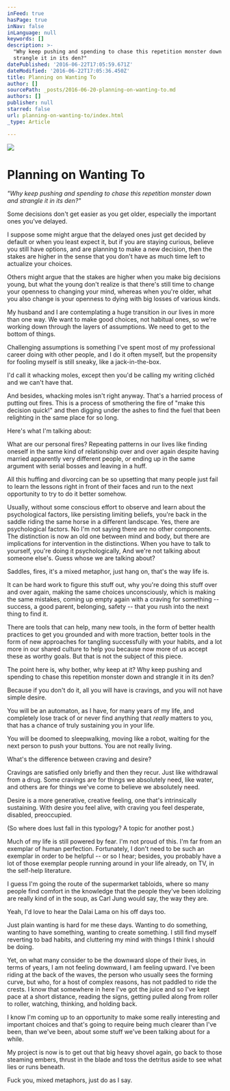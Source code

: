 ```yaml
---
inFeed: true
hasPage: true
inNav: false
inLanguage: null
keywords: []
description: >-
  "Why keep pushing and spending to chase this repetition monster down and
  strangle it in its den?"
datePublished: '2016-06-22T17:05:59.671Z'
dateModified: '2016-06-22T17:05:36.450Z'
title: Planning on Wanting To
author: []
sourcePath: _posts/2016-06-20-planning-on-wanting-to.md
authors: []
publisher: null
starred: false
url: planning-on-wanting-to/index.html
_type: Article

---
```

![](https://the-grid-user-content.s3-us-west-2.amazonaws.com/80d307be-141e-415b-bb6a-7e2000198173.jpg)

# Planning on Wanting To

_"Why keep pushing and spending to chase this repetition monster down and strangle it in its den?"_

Some decisions don't get easier as you get older, especially the important ones you've delayed.

I suppose some might argue that the delayed ones just get decided by default or when you least expect it, but if you are staying curious, believe you still have options, and are planning to make a new decision, then the stakes are higher in the sense that you don't have as much time left to actualize your choices.

Others might argue that the stakes are higher when you make big decisions young, but what the young don't realize is that there's still time to change your openness to changing your mind, whereas when you're older, what you also change is your openness to dying with big losses of various kinds.

My husband and I are contemplating a huge transition in our lives in more than one way. We want to make good choices, not habitual ones, so we're working down through the layers of assumptions. We need to get to the bottom of things.

Challenging assumptions is something I've spent most of my professional career doing with other people, and I do it often myself, but the propensity for fooling myself is still sneaky, like a jack-in-the-box.

I'd call it whacking moles, except then you'd be calling my writing clichéd and we can't have that.

And besides, whacking moles isn't right anyway. That's a harried process of putting out fires. This is a process of smothering the fire of "make this decision quick!" and then digging under the ashes to find the fuel that been relighting in the same place for so long. 

Here's what I'm talking about:

What are our personal fires? Repeating patterns in our lives like finding oneself in the same kind of relationship over and over again despite having married apparently very different people, or ending up in the same argument with serial bosses and leaving in a huff. 

All this huffing and divorcing can be so upsetting that many people just fail to learn the lessons right in front of their faces and run to the next opportunity to try to do it better somehow.

Usually, without some conscious effort to observe and learn about the psychological factors, like persisting limiting beliefs, you're back in the saddle riding the same horse in a different landscape. Yes, there are psychological factors. No I'm not saying there are no other components. The distinction is now an old one between mind and body, but there are implications for intervention in the distinctions. When you have to talk to yourself, you're doing it psychologically, And we're not talking about someone else's. Guess whose we are talking about? 

Saddles, fires, it's a mixed metaphor, just hang on, that's the way life is.

It can be hard work to figure this stuff out, why you're doing this stuff over and over again, making the same choices unconsciously, which is making the same mistakes, coming up empty again with a craving for something -- success, a good parent, belonging, safety -- that you rush into the next thing to find it. 

There are tools that can help, many new tools, in the form of better health practices to get you grounded and with more traction, better tools in the form of new approaches for tangling successfully with your habits, and a lot more in our shared culture to help you because now more of us accept these as worthy goals. But that is not the subject of this piece.

The point here is, why bother, why keep at it? Why keep pushing and spending to chase this repetition monster down and strangle it in its den?

Because if you don't do it, all you will have is cravings, and you will not have simple desire.

You will be an automaton, as I have, for many years of my life, and completely lose track of or never find anything that _really_ matters to you, that has a chance of truly sustaining you in your life.

You will be doomed to sleepwalking, moving like a robot, waiting for the next person to push your buttons. You are not really living.

What's the difference between craving and desire?

Cravings are satisfied only briefly and then they recur. Just like withdrawal from a drug. Some cravings are for things we absolutely need, like water, and others are for things we've come to believe we absolutely need.

Desire is a more generative, creative feeling, one that's intrinsically sustaining. With desire you feel alive, with craving you feel desperate, disabled, preoccupied.

(So where does lust fall in this typology? A topic for another post.)

Much of my life is still powered by fear. I'm not proud of this. I'm far from an exemplar of human perfection. Fortunately, I don't need to be such an exemplar in order to be helpful -- or so I hear; besides, you probably have a lot of those exemplar people running around in your life already, on TV, in the self-help literature. 

I guess I'm going the route of the supermarket tabloids, where so many people find comfort in the knowledge that the people they've been idolizing are really kind of in the soup, as Carl Jung would say, the way they are.

Yeah, I'd love to hear the Dalai Lama on his off days too.

Just plain wanting is hard for me these days. Wanting to do something, wanting to have something, wanting to create something. I still find myself reverting to bad habits, and cluttering my mind with things I think I should be doing.

Yet, on what many consider to be the downward slope of their lives, in terms of years, I am not feeling downward, I am feeling upward. I've been riding at the back of the waves, the person who usually sees the forming curve, but who, for a host of complex reasons, has not paddled to ride the crests. I know that somewhere in here I've got the juice and so I've kept pace at a short distance, reading the signs, getting pulled along from roller to roller, watching, thinking, and holding back. 

I know I'm coming up to an opportunity to make some really interesting and important choices and that's going to require being much clearer than I've been, than we've been, about some stuff we've been talking about for a while.

My project is now is to get out that big heavy shovel again, go back to those steaming embers, thrust in the blade and toss the detritus aside to see what lies or runs beneath.

Fuck you, mixed metaphors, just do as I say.